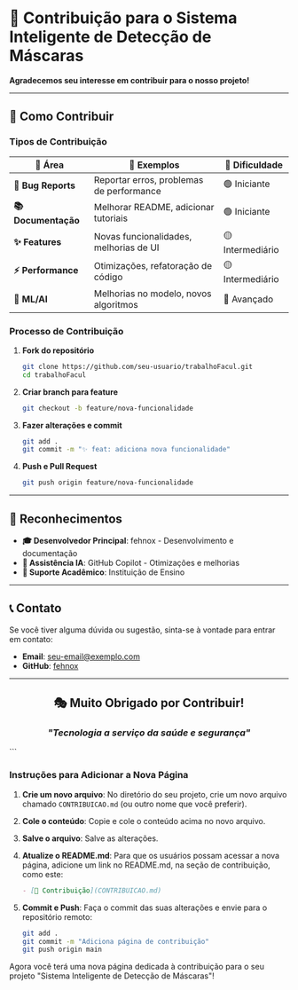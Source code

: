 # 🤝 Contribuição para o Sistema Inteligente de Detecção de Máscaras

**Agradecemos seu interesse em contribuir para o nosso projeto!**  

</div>

---

## 📝 Como Contribuir

### Tipos de Contribuição

| 🎯 **Área** | 📝 **Exemplos** | 🔧 **Dificuldade** |
|------------|----------------|-------------------|
| **🐛 Bug Reports** | Reportar erros, problemas de performance | 🟢 Iniciante |
| **📚 Documentação** | Melhorar README, adicionar tutoriais | 🟢 Iniciante |
| **✨ Features** | Novas funcionalidades, melhorias de UI | 🟡 Intermediário |
| **⚡ Performance** | Otimizações, refatoração de código | 🟡 Intermediário |
| **🧠 ML/AI** | Melhorias no modelo, novos algoritmos | 🔴 Avançado |

### Processo de Contribuição

1. **Fork do repositório**
   ```bash
   git clone https://github.com/seu-usuario/trabalhoFacul.git
   cd trabalhoFacul
   ```

2. **Criar branch para feature**
   ```bash
   git checkout -b feature/nova-funcionalidade
   ```

3. **Fazer alterações e commit**
   ```bash
   git add .
   git commit -m "✨ feat: adiciona nova funcionalidade"
   ```

4. **Push e Pull Request**
   ```bash
   git push origin feature/nova-funcionalidade
   ```

---

## 🎉 Reconhecimentos

- **🎓 Desenvolvedor Principal**: fehnox - Desenvolvimento e documentação
- **🤖 Assistência IA**: GitHub Copilot - Otimizações e melhorias
- **🏫 Suporte Acadêmico**: Instituição de Ensino

---

## 📞 Contato

Se você tiver alguma dúvida ou sugestão, sinta-se à vontade para entrar em contato:

- **Email**: seu-email@exemplo.com
- **GitHub**: [fehnox](https://github.com/fehnox)

---

<div align="center">

## 🎭 **Muito Obrigado por Contribuir!**

### *"Tecnologia a serviço da saúde e segurança"*

</div>
```

### Instruções para Adicionar a Nova Página

1. **Crie um novo arquivo**: No diretório do seu projeto, crie um novo arquivo chamado `CONTRIBUICAO.md` (ou outro nome que você preferir).

2. **Cole o conteúdo**: Copie e cole o conteúdo acima no novo arquivo.

3. **Salve o arquivo**: Salve as alterações.

4. **Atualize o README.md**: Para que os usuários possam acessar a nova página, adicione um link no README.md, na seção de contribuição, como este:
   ```markdown
   - [🤝 Contribuição](CONTRIBUICAO.md)
   ```

5. **Commit e Push**: Faça o commit das suas alterações e envie para o repositório remoto:
   ```bash
   git add .
   git commit -m "Adiciona página de contribuição"
   git push origin main
   ```

Agora você terá uma nova página dedicada à contribuição para o seu projeto "Sistema Inteligente de Detecção de Máscaras"!